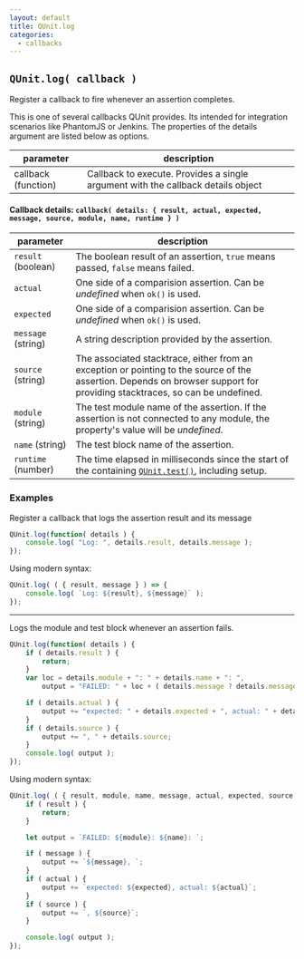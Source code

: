 ```yaml
---
layout: default
title: QUnit.log
categories:
  - callbacks
---
```


## `QUnit.log( callback )`

Register a callback to fire whenever an assertion completes.

This is one of several callbacks QUnit provides. Its intended for integration scenarios like PhantomJS or Jenkins.
The properties of the details argument are listed below as options.

| parameter | description |
|-----------|-------------|
| callback (function) | Callback to execute. Provides a single argument with the callback details object |

#### Callback details: `callback( details: { result, actual, expected, message, source, module, name, runtime } )`

| parameter | description |
|-----------|-------------|
| `result` (boolean) | The boolean result of an assertion, `true` means passed, `false` means failed. |
| `actual` | One side of a comparision assertion. Can be _undefined_ when `ok()` is used. |
| `expected` | One side of a comparision assertion. Can be _undefined_ when `ok()` is used. |
| `message` (string) | A string description provided by the assertion. |
| `source` (string) | The associated stacktrace, either from an exception or pointing to the source of the assertion. Depends on browser support for providing stacktraces, so can be undefined. |
| `module` (string) | The test module name of the assertion. If the assertion is not connected to any module, the property's value will be _undefined_. |
| `name` (string) | The test block name of the assertion. |
| `runtime` (number) | The time elapsed in milliseconds since the start of the containing [`QUnit.test()`](/QUnit.test/), including setup. |

### Examples

Register a callback that logs the assertion result and its message

```js
QUnit.log(function( details ) {
	console.log( "Log: ", details.result, details.message );
});
```

Using modern syntax:

```js
QUnit.log( ( { result, message } ) => {
	console.log( `Log: ${result}, ${message}` );
});
```

---

Logs the module and test block whenever an assertion fails.

```js
QUnit.log(function( details ) {
	if ( details.result ) {
		return;
	}
	var loc = details.module + ": " + details.name + ": ",
		output = "FAILED: " + loc + ( details.message ? details.message + ", " : "" );

	if ( details.actual ) {
		output += "expected: " + details.expected + ", actual: " + details.actual;
	}
	if ( details.source ) {
		output += ", " + details.source;
	}
	console.log( output );
});
```

Using modern syntax:

```js
QUnit.log( ( { result, module, name, message, actual, expected, source } ) => {
	if ( result ) {
		return;
	}

	let output = `FAILED: ${module}: ${name}: `;

	if ( message ) {
		output += `${message}, `;
	}
	if ( actual ) {
		output += `expected: ${expected}, actual: ${actual}`;
	}
	if ( source ) {
		output += `, ${source}`;
	}

	console.log( output );
});
```
